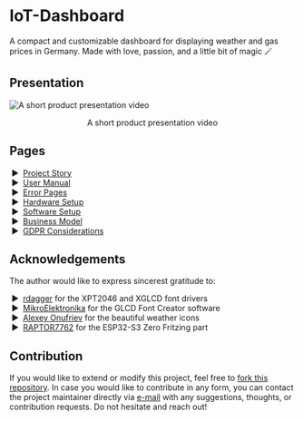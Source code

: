 # IoT-Dashboard
A compact and customizable dashboard for displaying weather and gas prices in Germany. Made with love, passion, and a little bit of magic 🪄

## Presentation

![A short product presentation video](https://github.com/user-attachments/assets/75ec7c76-bec8-4b2b-a708-dd6e9cbb782f)

<p align="center">A short product presentation video</p>

## Pages

<ul style="list-style: '▶  '"><li><a href="./pages/project-story.md">Project Story</a></li>
<li><a href="./pages/user-manual.md">User Manual</a></li>
<li><a href="./errors">Error Pages</a></li>
<li><a href="./pages/hardware-setup.md">Hardware Setup</a></li>
<li><a href="./pages/software-setup.md">Software Setup</a></li>
<li><a href="./pages/business-model.md">Business Model</a></li>
<li><a href="./pages/gdpr-considerations.md">GDPR Considerations</a></li></ul>

## Acknowledgements
The author would like to express sincerest gratitude to:
<ul style="list-style: '▶  '">
<li><a href="https://github.com/rdagger">rdagger</a> for the XPT2046 and XGLCD font drivers</li>
<li><a href="https://www.mikroe.com/glcd-font-creator">MikroElektronika</a> for the GLCD Font Creator software</li>
<li><a href="https://dribbble.com/onufriev">Alexey Onufriev</a> for the beautiful weather icons</li>
<li><a href="https://github.com/RAPTOR7762">RAPTOR7762</a> for the ESP32-S3 Zero Fritzing part</li>
</ul>

## Contribution
If you would like to extend or modify this project, feel free to [fork this repository](https://github.com/smolinde/iot-dashboard/fork). In case you would like to contribute in any form, you can contact the project maintainer directly via [e-mail](mailto:denis.smolin@gmx.de) with any suggestions, thoughts, or contribution requests. Do not hesitate and reach out!
